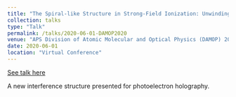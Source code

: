 ```yaml
---
title: "The Spiral-like Structure in Strong-Field Ionization: Unwinding Holographic Interference"
collection: talks
type: "Talk"
permalink: /talks/2020-06-01-DAMOP2020
venue: "APS Division of Atomic Molecular and Optical Physics (DAMOP) 2020"
date: 2020-06-01
location: "Virtual Conference"
---
```


[See talk here](http://meetings.aps.org/Meeting/DAMOP20/Session/N04.6)

A new interference structure presented for photoelectron holography.
